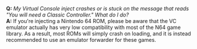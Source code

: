 **Q:** *My Virtual Console inject crashes or is stuck on the message that reads "You will need a Classic Controller." What do I do?*<br />
**A:** If you're injecting a Nintendo 64 ROM, please be aware that the VC emulator actually has very low compatibility with most of the N64 game library. As a result, most ROMs will simply crash on loading, and it is instead recommended to use an emulator forwarder for these games.